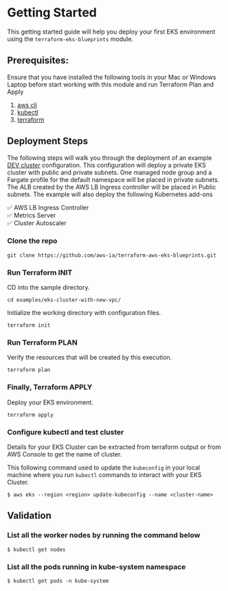 # Getting Started

This getting started guide will help you deploy your first EKS environment using the `terraform-eks-blueprints` module.

## Prerequisites:

Ensure that you have installed the following tools in your Mac or Windows Laptop before start working with this module and run Terraform Plan and Apply

1. [aws cli](https://docs.aws.amazon.com/cli/latest/userguide/install-cliv2.html)
2. [kubectl](https://Kubernetes.io/docs/tasks/tools/)
3. [terraform](https://learn.hashicorp.com/tutorials/terraform/install-cli)

## Deployment Steps

The following steps will walk you through the deployment of an example [DEV cluster](https://github.com/aws-ia/terraform-aws-eks-blueprints/blob/main/examples/eks-cluster-with-new-vpc/main.tf) configuration.
This configuration will deploy a private EKS cluster with public and private subnets.
One managed node group and a Fargate profile for the default namespace will be placed in private subnets. The ALB created by the AWS LB Ingress controller will be placed in Public subnets. The example will also deploy the following Kubernetes add-ons

✅ AWS LB Ingress Controller\
✅ Metrics Server\
✅ Cluster Autoscaler

### Clone the repo

```shell script
git clone https://github.com/aws-ia/terraform-aws-eks-blueprints.git
```

### Run Terraform INIT

CD into the sample directory.

```shell script
cd examples/eks-cluster-with-new-vpc/
```

Initialize the working directory with configuration files.

```shell script
terraform init
```

### Run Terraform PLAN

Verify the resources that will be created by this execution.

```shell script
terraform plan
```

### Finally, Terraform APPLY

Deploy your EKS environment.

```shell script
terraform apply
```

### Configure kubectl and test cluster

Details for your EKS Cluster can be extracted from terraform output or from AWS Console to get the name of cluster.

This following command used to update the `kubeconfig` in your local machine where you run `kubectl` commands to interact with your EKS Cluster.

```
$ aws eks --region <region> update-kubeconfig --name <cluster-name>
```

## Validation

### List all the worker nodes by running the command below

```
$ kubectl get nodes
```

### List all the pods running in kube-system namespace

```
$ kubectl get pods -n kube-system
```
